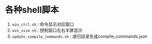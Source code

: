 # 各种shell脚本

1. `win_ctrl.sh` : 命令显示对应窗口
2. `win_size.sh` : 控制窗口左右半屏显示
3. `update_compile_commands.sh` : 递归目录生成compile_commands.json

